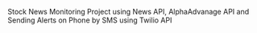 Stock News Monitoring Project using News API, AlphaAdvanage API and Sending Alerts on Phone by SMS using Twilio API
